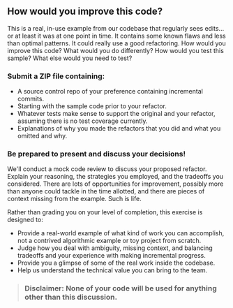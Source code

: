 ## How would you improve this code?

This is a real, in-use example from our codebase that regularly sees edits... or at least it was at one point in time. It contains some known flaws and less than optimal patterns. It could really use a good refactoring. How would you improve this code? What would you do differently? How would you test this sample? What else would you need to test?

### Submit a ZIP file containing:

- A source control repo of your preference containing incremental commits.
- Starting with the sample code prior to your refactor.
- Whatever tests make sense to support the original and your refactor, assuming there is no test coverage currently.
- Explanations of why you made the refactors that you did and what you omitted and why.

### Be prepared to present and discuss your decisions!

We'll conduct a mock code review to discuss your proposed refactor. Explain your reasoning, the strategies you employed, and the tradeoffs you considered. There are lots of opportunities for improvement, possibly more than anyone could tackle in the time allotted, and there are pieces of context missing from the example. Such is life.

Rather than grading you on your level of completion, this exercise is designed to:

- Provide a real-world example of what kind of work you can accomplish, not a contrived algorithmic example or toy project from scratch.
- Judge how you deal with ambiguity, missing context, and balancing tradeoffs and your experience with making incremental progress.
- Provide you a glimpse of some of the real work inside the codebase.
- Help us understand the technical value you can bring to the team.

> ### Disclaimer: **None of your code will be used for anything other than this discussion.**
